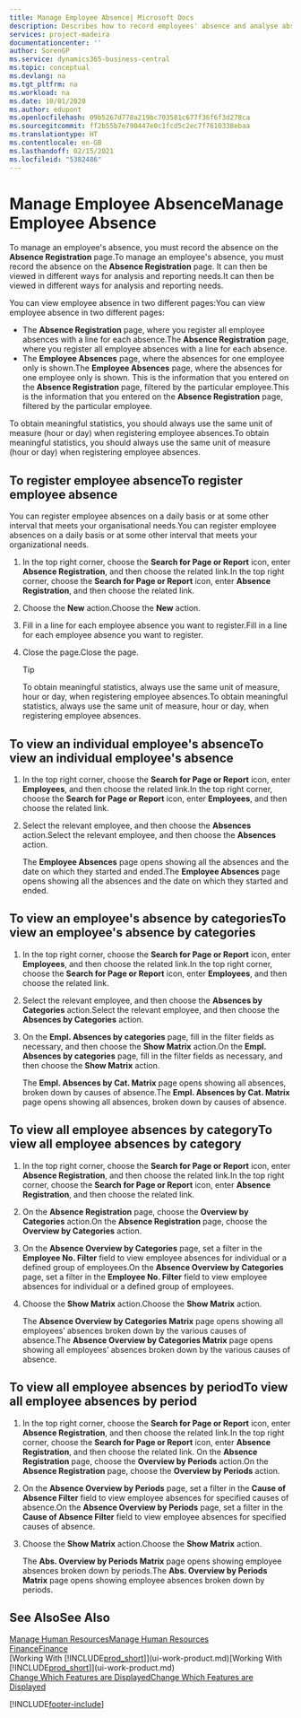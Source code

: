 ```yaml
---
title: Manage Employee Absence| Microsoft Docs
description: Describes how to record employees' absence and analyse absence statistics.
services: project-madeira
documentationcenter: ''
author: SorenGP
ms.service: dynamics365-business-central
ms.topic: conceptual
ms.devlang: na
ms.tgt_pltfrm: na
ms.workload: na
ms.date: 10/01/2020
ms.author: edupont
ms.openlocfilehash: 09b5267d778a219bc703581c677f36f6f3d278ca
ms.sourcegitcommit: ff2b55b7e790447e0c1fcd5c2ec7f7610338ebaa
ms.translationtype: HT
ms.contentlocale: en-GB
ms.lasthandoff: 02/15/2021
ms.locfileid: "5382486"
---
```

# <a name="manage-employee-absence"></a><span data-ttu-id="cfff9-103">Manage Employee Absence</span><span class="sxs-lookup"><span data-stu-id="cfff9-103">Manage Employee Absence</span></span>
<span data-ttu-id="cfff9-104">To manage an employee's absence, you must record the absence on the **Absence Registration** page.</span><span class="sxs-lookup"><span data-stu-id="cfff9-104">To manage an employee's absence, you must record the absence on the **Absence Registration** page.</span></span> <span data-ttu-id="cfff9-105">It can then be viewed in different ways for analysis and reporting needs.</span><span class="sxs-lookup"><span data-stu-id="cfff9-105">It can then be viewed in different ways for analysis and reporting needs.</span></span>

<span data-ttu-id="cfff9-106">You can view employee absence in two different pages:</span><span class="sxs-lookup"><span data-stu-id="cfff9-106">You can view employee absence in two different pages:</span></span>

* <span data-ttu-id="cfff9-107">The **Absence Registration** page, where you register all employee absences with a line for each absence.</span><span class="sxs-lookup"><span data-stu-id="cfff9-107">The **Absence Registration** page, where you register all employee absences with a line for each absence.</span></span>
* <span data-ttu-id="cfff9-108">The **Employee Absences** page, where the absences for one employee only is shown.</span><span class="sxs-lookup"><span data-stu-id="cfff9-108">The **Employee Absences** page, where the absences for one employee only is shown.</span></span> <span data-ttu-id="cfff9-109">This is the information that you entered on the **Absence Registration** page, filtered by the particular employee.</span><span class="sxs-lookup"><span data-stu-id="cfff9-109">This is the information that you entered on the **Absence Registration** page, filtered by the particular employee.</span></span>

<span data-ttu-id="cfff9-110">To obtain meaningful statistics, you should always use the same unit of measure (hour or day) when registering employee absences.</span><span class="sxs-lookup"><span data-stu-id="cfff9-110">To obtain meaningful statistics, you should always use the same unit of measure (hour or day) when registering employee absences.</span></span>

## <a name="to-register-employee-absence"></a><span data-ttu-id="cfff9-111">To register employee absence</span><span class="sxs-lookup"><span data-stu-id="cfff9-111">To register employee absence</span></span>
<span data-ttu-id="cfff9-112">You can register employee absences on a daily basis or at some other interval that meets your organisational needs.</span><span class="sxs-lookup"><span data-stu-id="cfff9-112">You can register employee absences on a daily basis or at some other interval that meets your organizational needs.</span></span>

1. <span data-ttu-id="cfff9-113">In the top right corner, choose the **Search for Page or Report** icon, enter **Absence Registration**, and then choose the related link.</span><span class="sxs-lookup"><span data-stu-id="cfff9-113">In the top right corner, choose the **Search for Page or Report** icon, enter **Absence Registration**, and then choose the related link.</span></span>
2. <span data-ttu-id="cfff9-114">Choose the **New** action.</span><span class="sxs-lookup"><span data-stu-id="cfff9-114">Choose the **New** action.</span></span>
3. <span data-ttu-id="cfff9-115">Fill in a line for each employee absence you want to register.</span><span class="sxs-lookup"><span data-stu-id="cfff9-115">Fill in a line for each employee absence you want to register.</span></span>
4. <span data-ttu-id="cfff9-116">Close the page.</span><span class="sxs-lookup"><span data-stu-id="cfff9-116">Close the page.</span></span>

    > [!Tip]
    > <span data-ttu-id="cfff9-117">To obtain meaningful statistics, always use the same unit of measure, hour or day, when registering employee absences.</span><span class="sxs-lookup"><span data-stu-id="cfff9-117">To obtain meaningful statistics, always use the same unit of measure, hour or day, when registering employee absences.</span></span>

## <a name="to-view-an-individual-employees-absence"></a><span data-ttu-id="cfff9-118">To view an individual employee's absence</span><span class="sxs-lookup"><span data-stu-id="cfff9-118">To view an individual employee's absence</span></span>
1. <span data-ttu-id="cfff9-119">In the top right corner, choose the **Search for Page or Report** icon, enter **Employees**, and then choose the related link.</span><span class="sxs-lookup"><span data-stu-id="cfff9-119">In the top right corner, choose the **Search for Page or Report** icon, enter **Employees**, and then choose the related link.</span></span>
2. <span data-ttu-id="cfff9-120">Select the relevant employee, and then choose the **Absences** action.</span><span class="sxs-lookup"><span data-stu-id="cfff9-120">Select the relevant employee, and then choose the **Absences** action.</span></span>

    <span data-ttu-id="cfff9-121">The **Employee Absences** page opens showing all the absences and the date on which they started and ended.</span><span class="sxs-lookup"><span data-stu-id="cfff9-121">The **Employee Absences** page opens showing all the absences and the date on which they started and ended.</span></span>

## <a name="to-view-an-employees-absence-by-categories"></a><span data-ttu-id="cfff9-122">To view an employee's absence by categories</span><span class="sxs-lookup"><span data-stu-id="cfff9-122">To view an employee's absence by categories</span></span>
1. <span data-ttu-id="cfff9-123">In the top right corner, choose the **Search for Page or Report** icon, enter **Employees**, and then choose the related link.</span><span class="sxs-lookup"><span data-stu-id="cfff9-123">In the top right corner, choose the **Search for Page or Report** icon, enter **Employees**, and then choose the related link.</span></span>
2. <span data-ttu-id="cfff9-124">Select the relevant employee, and then choose the **Absences by Categories** action.</span><span class="sxs-lookup"><span data-stu-id="cfff9-124">Select the relevant employee, and then choose the **Absences by Categories** action.</span></span>
3. <span data-ttu-id="cfff9-125">On the **Empl. Absences by categories** page, fill in the filter fields as necessary, and then choose the **Show Matrix** action.</span><span class="sxs-lookup"><span data-stu-id="cfff9-125">On the **Empl. Absences by categories** page, fill in the filter fields as necessary, and then choose the **Show Matrix** action.</span></span>

    <span data-ttu-id="cfff9-126">The **Empl. Absences by Cat. Matrix** page opens showing all absences, broken down by causes of absence.</span><span class="sxs-lookup"><span data-stu-id="cfff9-126">The **Empl. Absences by Cat. Matrix** page opens showing all absences, broken down by causes of absence.</span></span>

## <a name="to-view-all-employee-absences-by-category"></a><span data-ttu-id="cfff9-127">To view all employee absences by category</span><span class="sxs-lookup"><span data-stu-id="cfff9-127">To view all employee absences by category</span></span>
1. <span data-ttu-id="cfff9-128">In the top right corner, choose the **Search for Page or Report** icon, enter **Absence Registration**, and then choose the related link.</span><span class="sxs-lookup"><span data-stu-id="cfff9-128">In the top right corner, choose the **Search for Page or Report** icon, enter **Absence Registration**, and then choose the related link.</span></span>
2. <span data-ttu-id="cfff9-129">On the **Absence Registration** page, choose the **Overview by Categories** action.</span><span class="sxs-lookup"><span data-stu-id="cfff9-129">On the **Absence Registration** page, choose the **Overview by Categories** action.</span></span>
3. <span data-ttu-id="cfff9-130">On the **Absence Overview by Categories** page, set a filter in the **Employee No. Filter** field to view employee absences for individual or a defined group of employees.</span><span class="sxs-lookup"><span data-stu-id="cfff9-130">On the **Absence Overview by Categories** page, set a filter in the **Employee No. Filter** field to view employee absences for individual or a defined group of employees.</span></span>
4. <span data-ttu-id="cfff9-131">Choose the **Show Matrix** action.</span><span class="sxs-lookup"><span data-stu-id="cfff9-131">Choose the **Show Matrix** action.</span></span>

    <span data-ttu-id="cfff9-132">The **Absence Overview by Categories Matrix** page opens showing all employees’ absences broken down by the various causes of absence.</span><span class="sxs-lookup"><span data-stu-id="cfff9-132">The **Absence Overview by Categories Matrix** page opens showing all employees’ absences broken down by the various causes of absence.</span></span>

## <a name="to-view-all-employee-absences-by-period"></a><span data-ttu-id="cfff9-133">To view all employee absences by period</span><span class="sxs-lookup"><span data-stu-id="cfff9-133">To view all employee absences by period</span></span>
1. <span data-ttu-id="cfff9-134">In the top right corner, choose the **Search for Page or Report** icon, enter **Absence Registration**, and then choose the related link.</span><span class="sxs-lookup"><span data-stu-id="cfff9-134">In the top right corner, choose the **Search for Page or Report** icon, enter **Absence Registration**, and then choose the related link.</span></span>
   <span data-ttu-id="cfff9-135">On the **Absence Registration** page, choose the **Overview by Periods** action.</span><span class="sxs-lookup"><span data-stu-id="cfff9-135">On the **Absence Registration** page, choose the **Overview by Periods** action.</span></span>
2. <span data-ttu-id="cfff9-136">On the **Absence Overview by Periods** page, set a filter in the **Cause of Absence Filter** field to view employee absences for specified causes of absence.</span><span class="sxs-lookup"><span data-stu-id="cfff9-136">On the **Absence Overview by Periods** page, set a filter in the **Cause of Absence Filter** field to view employee absences for specified causes of absence.</span></span>
3. <span data-ttu-id="cfff9-137">Choose the **Show Matrix** action.</span><span class="sxs-lookup"><span data-stu-id="cfff9-137">Choose the **Show Matrix** action.</span></span>

    <span data-ttu-id="cfff9-138">The **Abs. Overview by Periods Matrix** page opens showing employee absences broken down by periods.</span><span class="sxs-lookup"><span data-stu-id="cfff9-138">The **Abs. Overview by Periods Matrix** page opens showing employee absences broken down by periods.</span></span>

## <a name="see-also"></a><span data-ttu-id="cfff9-139">See Also</span><span class="sxs-lookup"><span data-stu-id="cfff9-139">See Also</span></span>
[<span data-ttu-id="cfff9-140">Manage Human Resources</span><span class="sxs-lookup"><span data-stu-id="cfff9-140">Manage Human Resources</span></span>](hr-manage-human-resources.md)  
[<span data-ttu-id="cfff9-141">Finance</span><span class="sxs-lookup"><span data-stu-id="cfff9-141">Finance</span></span>](finance.md)  
<span data-ttu-id="cfff9-142">[Working With [!INCLUDE[prod_short](includes/prod_short.md)]](ui-work-product.md)</span><span class="sxs-lookup"><span data-stu-id="cfff9-142">[Working With [!INCLUDE[prod_short](includes/prod_short.md)]](ui-work-product.md)</span></span>  
[<span data-ttu-id="cfff9-143">Change Which Features are Displayed</span><span class="sxs-lookup"><span data-stu-id="cfff9-143">Change Which Features are Displayed</span></span>](ui-experiences.md)


[!INCLUDE[footer-include](includes/footer-banner.md)]